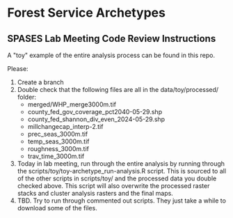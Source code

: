 # Forest Service Archetypes

## SPASES Lab Meeting Code Review Instructions

A "toy" example of the entire analysis process can be found in this repo. 

Please:

1. Create a branch
2. Double check that the following files are all in the data/toy/processed/ folder:
   *  merged/WHP_merge3000m.tif
   *  county_fed_gov_coverage_pct2040-05-29.shp
   *  county_fed_shannon_div_even_2024-05-29.shp
   *  millchangecap_interp-2.tif
   *  prec_seas_3000m.tif
   *  temp_seas_3000m.tif
   *  roughness_3000m.tif
   *  trav_time_3000m.tif 
3. Today in lab meeting, run through the entire analysis by running through the scripts/toy/toy-archetype_run-analysis.R script. This is sourced to all of the other scripts in scripts/toy/ and the processed data you double checked above. This script will also overwrite the processed raster stacks and cluster analysis rasters and the final maps.
4. TBD. Try to run through commented out scripts. They just take a while to download some of the files.
